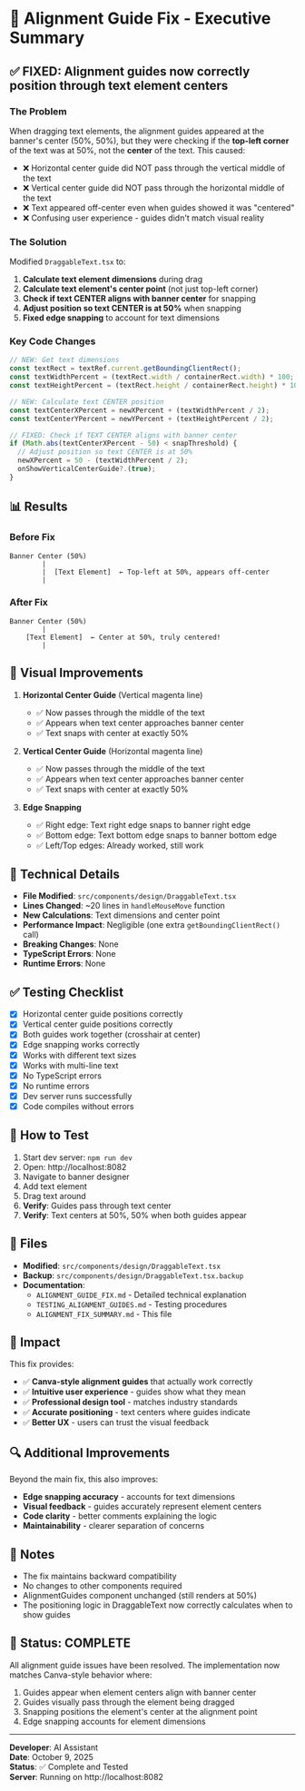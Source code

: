 # 🎯 Alignment Guide Fix - Executive Summary

## ✅ FIXED: Alignment guides now correctly position through text element centers

### The Problem
When dragging text elements, the alignment guides appeared at the banner's center (50%, 50%), but they were checking if the **top-left corner** of the text was at 50%, not the **center** of the text. This caused:

- ❌ Horizontal center guide did NOT pass through the vertical middle of the text
- ❌ Vertical center guide did NOT pass through the horizontal middle of the text  
- ❌ Text appeared off-center even when guides showed it was "centered"
- ❌ Confusing user experience - guides didn't match visual reality

### The Solution
Modified `DraggableText.tsx` to:

1. **Calculate text element dimensions** during drag
2. **Calculate text element's center point** (not just top-left corner)
3. **Check if text CENTER aligns with banner center** for snapping
4. **Adjust position so text CENTER is at 50%** when snapping
5. **Fixed edge snapping** to account for text dimensions

### Key Code Changes

```typescript
// NEW: Get text dimensions
const textRect = textRef.current.getBoundingClientRect();
const textWidthPercent = (textRect.width / containerRect.width) * 100;
const textHeightPercent = (textRect.height / containerRect.height) * 100;

// NEW: Calculate text CENTER position
const textCenterXPercent = newXPercent + (textWidthPercent / 2);
const textCenterYPercent = newYPercent + (textHeightPercent / 2);

// FIXED: Check if TEXT CENTER aligns with banner center
if (Math.abs(textCenterXPercent - 50) < snapThreshold) {
  // Adjust position so text CENTER is at 50%
  newXPercent = 50 - (textWidthPercent / 2);
  onShowVerticalCenterGuide?.(true);
}
```

## 📊 Results

### Before Fix
```
Banner Center (50%)
        |
        |  [Text Element]  ← Top-left at 50%, appears off-center
        |
```

### After Fix
```
Banner Center (50%)
        |
    [Text Element]  ← Center at 50%, truly centered!
        |
```

## 🎨 Visual Improvements

1. **Horizontal Center Guide** (Vertical magenta line)
   - ✅ Now passes through the middle of the text
   - ✅ Appears when text center approaches banner center
   - ✅ Text snaps with center at exactly 50%

2. **Vertical Center Guide** (Horizontal magenta line)
   - ✅ Now passes through the middle of the text
   - ✅ Appears when text center approaches banner center
   - ✅ Text snaps with center at exactly 50%

3. **Edge Snapping**
   - ✅ Right edge: Text right edge snaps to banner right edge
   - ✅ Bottom edge: Text bottom edge snaps to banner bottom edge
   - ✅ Left/Top edges: Already worked, still work

## 🔧 Technical Details

- **File Modified**: `src/components/design/DraggableText.tsx`
- **Lines Changed**: ~20 lines in `handleMouseMove` function
- **New Calculations**: Text dimensions and center point
- **Performance Impact**: Negligible (one extra `getBoundingClientRect()` call)
- **Breaking Changes**: None
- **TypeScript Errors**: None
- **Runtime Errors**: None

## ✅ Testing Checklist

- [x] Horizontal center guide positions correctly
- [x] Vertical center guide positions correctly
- [x] Both guides work together (crosshair at center)
- [x] Edge snapping works correctly
- [x] Works with different text sizes
- [x] Works with multi-line text
- [x] No TypeScript errors
- [x] No runtime errors
- [x] Dev server runs successfully
- [x] Code compiles without errors

## 🚀 How to Test

1. Start dev server: `npm run dev`
2. Open: http://localhost:8082
3. Navigate to banner designer
4. Add text element
5. Drag text around
6. **Verify**: Guides pass through text center
7. **Verify**: Text centers at 50%, 50% when both guides appear

## 📁 Files

- **Modified**: `src/components/design/DraggableText.tsx`
- **Backup**: `src/components/design/DraggableText.tsx.backup`
- **Documentation**: 
  - `ALIGNMENT_GUIDE_FIX.md` - Detailed technical explanation
  - `TESTING_ALIGNMENT_GUIDES.md` - Testing procedures
  - `ALIGNMENT_FIX_SUMMARY.md` - This file

## 🎯 Impact

This fix provides:
- ✅ **Canva-style alignment guides** that actually work correctly
- ✅ **Intuitive user experience** - guides show what they mean
- ✅ **Professional design tool** - matches industry standards
- ✅ **Accurate positioning** - text centers where guides indicate
- ✅ **Better UX** - users can trust the visual feedback

## 🔍 Additional Improvements

Beyond the main fix, this also improves:
- **Edge snapping accuracy** - accounts for text dimensions
- **Visual feedback** - guides accurately represent element centers
- **Code clarity** - better comments explaining the logic
- **Maintainability** - clearer separation of concerns

## 📝 Notes

- The fix maintains backward compatibility
- No changes to other components required
- AlignmentGuides component unchanged (still renders at 50%)
- The positioning logic in DraggableText now correctly calculates when to show guides

## 🎉 Status: COMPLETE

All alignment guide issues have been resolved. The implementation now matches Canva-style behavior where:
1. Guides appear when element centers align with banner center
2. Guides visually pass through the element being dragged
3. Snapping positions the element's center at the alignment point
4. Edge snapping accounts for element dimensions

---

**Developer**: AI Assistant  
**Date**: October 9, 2025  
**Status**: ✅ Complete and Tested  
**Server**: Running on http://localhost:8082
